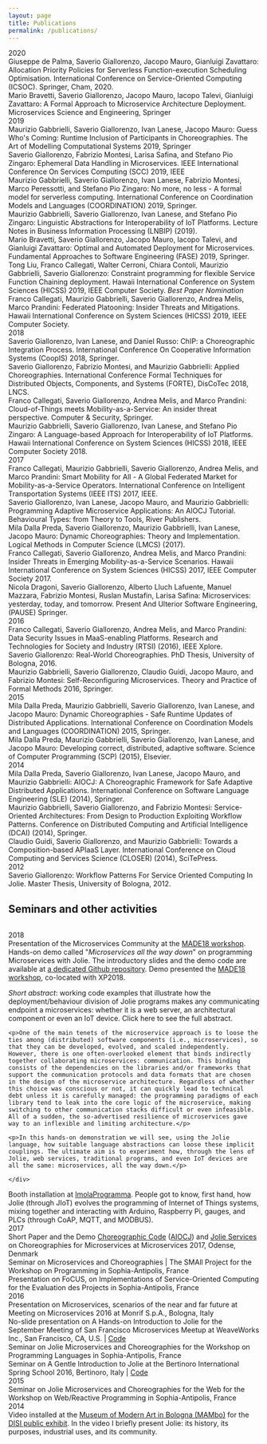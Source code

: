 ```yaml
---
layout: page
title: Publications
permalink: /publications/
---
```


<div class="pub-year">
<span>2020</span>

  <div>
    
  <div>
  <a class="paper" href="icsoc2020"></a>
  Giuseppe de Palma, Saverio Giallorenzo, Jacopo Mauro, Gianluigi Zavattaro: 
  <span>Allocation Priority Policies for Serverless Function-execution Scheduling Optimisation</span>. 
  International Conference on Service-Oriented Computing (ICSOC). Springer, Cham, 2020.
  </div>
    
  <div>
  <a class="paper" href="mse2020"></a>
  <a class="bib" target="_blank" href="https://dblp.uni-trier.de/rec/bibtex/books/sp/20/BravettiGMTZ20"></a>
  Mario Bravetti, Saverio Giallorenzo, Jacopo Mauro, Iacopo Talevi, Gianluigi Zavattaro: 
  <span>A Formal Approach to Microservice Architecture Deployment</span>. 
  Microservices Science and Engineering, Springer
  </div>

</div>
</div>

<div class="pub-year">
<span>2019</span>

  <div>
    
  <div>
  <a class="paper" href="guess-who"></a>
  <a class="bib" target="_blank" href="https://dblp.uni-trier.de/rec/bibtex/conf/birthday/GabbrielliGLM19"></a>
  Maurizio Gabbrielli, Saverio Giallorenzo, Ivan Lanese, Jacopo Mauro: 
  <span>Guess Who's Coming: Runtime Inclusion of Participants in Choreographies</span>. 
  The Art of Modelling Computational Systems 2019, Springer
  </div>

  <div>
  <a class="paper" href="scc2019"></a>
  <a class="bib" target="_blank" href="https://dblp.uni-trier.de/rec/bibtex/conf/IEEEscc/GiallorenzoMSZ19"></a>
  Saverio Giallorenzo, Fabrizio Montesi, Larisa Safina, and Stefano Pio Zingaro: 
  <span>Ephemeral Data Handling in Microservices</span>. 
  IEEE International Conference On Services Computing (SCC) 2019, IEEE
  </div>

  <div>
  <a class="paper" href="coordination2019"></a>
  <a class="bib" target="_blank" href="https://dblp.org/rec/bibtex/conf/coordination/GabbrielliGLMPZ19"></a>
  Maurizio Gabbrielli, Saverio Giallorenzo, Ivan Lanese, Fabrizio Montesi, Marco Peressotti, and Stefano Pio Zingaro: <span>No more, no less - A formal model for serverless computing</span>. International Conference on Coordination Models and Languages (COORDINATION) 2019, Springer.
  </div>

  <div>
    <a class="paper" href="lnbip2019"></a>
    Maurizio Gabbrielli, Saverio Giallorenzo, Ivan Lanese, and Stefano Pio Zingaro: <span>Linguistic Abstractions for Interoperability of IoT Platforms</span>. Lecture Notes in Business Information Processing (LNBIP) (2019).
  </div>


  <div>
  <a class="paper" href="fase2019"></a>
  <a class="bib" target="_blank" href="https://dblp.org/rec/bibtex/conf/fase/BravettiGMTZ19"></a>
  Mario Bravetti, Saverio Giallorenzo, Jacopo Mauro, Iacopo Talevi, and Gianluigi Zavattaro: <span>Optimal and Automated Deployment for Microservices</span>. Fundamental Approaches to Software Engineering (FASE) 2019, Springer.
  </div>

  <div>
  <a class="paper" href="hicss2019_cp"></a>
  <a class="bib" target="_blank" href="https://dblp.org/rec/bibtex/conf/hicss/LiuCCCGG19"></a>
  Tong Liu, Franco Callegati, Walter Cerroni, Chiara Contoli, Maurizio Gabbrielli, Saverio Giallorenzo: <span>Constraint programming for flexible Service Function Chaining deployment</span>. Hawaii International Conference on System Sciences (HICSS) 2019, IEEE Computer Society. <em>Best Paper Nomination</em>
  </div>

  <div>
  <a class="paper" href="hicss2019_sec"></a>
  <a class="bib" target="_blank" href="https://dblp.org/rec/bibtex/conf/hicss/CallegatiGGMP19"></a>
  Franco Callegati, Maurizio Gabbrielli, Saverio Giallorenzo, Andrea Melis, Marco Prandini: <span>Federated Platooning: Insider Threats and Mitigations</span>. Hawaii International Conference on System Sciences (HICSS) 2019, IEEE Computer Society.
  </div>

</div>
</div>


<div class="pub-year">
<span>2018</span>

 <div>

  <div>
  <a class="paper" href="coopis2018"></a>
  <a class="bib" target="_blank" href="https://dblp.org/rec/bibtex/conf/otm/GiallorenzoLR18"></a>
  Saverio Giallorenzo, Ivan Lanese, and Daniel Russo: <span>ChIP: a Choreographic Integration Process</span>. International Conference On Cooperative Information Systems (CoopIS) 2018, Springer.
  </div>

  <div>
  <a class="paper" href="forte2018"></a>
  <a class="bib" target="_blank" href="https://dblp.uni-trier.de/rec/bibtex/conf/forte/GiallorenzoMG18"></a>
  Saverio Giallorenzo, Fabrizio Montesi, and Maurizio Gabbrielli: <span>Applied Choreographies</span>. International Conference Formal Techniques for Distributed Objects, Components, and Systems (FORTE), DisCoTec 2018, LNCS.
  </div>

  <div>
  <a class="paper" href="cs2018"></a>
  <a class="bib" target="_blank" href="https://dblp.uni-trier.de/rec/bibtex/journals/compsec/CallegatiGMP18"></a>
  Franco Callegati, Saverio Giallorenzo, Andrea Melis, and Marco Prandini: <span>Cloud-of-Things meets Mobility-as-a-Service: An insider threat perspective</span>. Computer & Security, Springer.
  </div>

  <div>
  <a class="paper" href="hicss2018"></a>
  <a class="bib" target="_blank" href="https://dblp.uni-trier.de/rec/bibtex/conf/hicss/GabbrielliGLZ18"></a>
  Maurizio Gabbrielli, Saverio Giallorenzo, Ivan Lanese, and Stefano Pio Zingaro: <span>A Language-based Approach for Interoperability of IoT Platforms</span>. Hawaii International Conference on System Sciences (HICSS) 2018, IEEE Computer Society 2018.
  </div>

</div>
</div>

<div class="pub-year">
<span>2017</span>

  <div>
  <a class="paper" href="itsc2017"></a>
  <a class="bib" target="_blank" href="https://dblp.uni-trier.de/rec/bibtex/conf/itsc/CallegatiGGMP17"></a>
  Franco Callegati, Maurizio Gabbrielli, Saverio Giallorenzo, Andrea Melis, and Marco Prandini: <span>Smart Mobility for All - A Global Federated Market for Mobility-as-a-Service Operators</span>. International Conference on Intelligent Transportation Systems (IEEE ITS) 2017, IEEE.</div>

  <div>
  <a class="paper" href="betty2017"></a>
  <a class="bib" target="_blank" href="http://cs.unibo.it/~sgiallor/publications/betty2017/bib.html"></a>
  Saverio Giallorenzo, Ivan Lanese, Jacopo Mauro, and Maurizio Gabbrielli: <span>Programming Adaptive Microservice Applications: An AIOCJ Tutorial</span>. Behavioural Types: from Theory to Tools, River Publishers.</div>

  <div>
  <a class="paper" href="lmcs2017"></a>
  <a class="bib" target="_blank" href="http://dblp.uni-trier.de/rec/bibtex/journals/corr/PredaGGLM16"></a>
  Mila Dalla Preda, Saverio Giallorenzo, Maurizio Gabbrielli, Ivan Lanese, Jacopo Mauro: <span>Dynamic Choreographies: Theory and Implementation</span>. Logical Methods in Computer Science (LMCS) (2017).</div>

  <div>
  <a class="paper" href="hicss2017"></a>
  <a class="bib" target="_blank" href="http://dblp.uni-trier.de/rec/bibtex/conf/hicss/MelisPGC17"></a>
  Franco Callegati, Saverio Giallorenzo, Andrea Melis, and Marco Prandini: <span>Insider Threats in Emerging Mobility-as-a-Service Scenarios</span>. Hawaii International Conference on System Sciences (HICSS) 2017, IEEE Computer Society 2017.</div>

  <div>
  <a class="paper" href="msytt"></a>
  <a class="bib" target="_blank" href="https://dblp.uni-trier.de/rec/bibtex/books/sp/17/DragoniGLMMMS17"></a>
  Nicola Dragoni, Saverio Giallorenzo, Alberto Lluch Lafuente, Manuel Mazzara, Fabrizio Montesi, Ruslan Mustafin, Larisa Safina: <span>Microservices: yesterday, today, and tomorrow</span>. Present And Ulterior Software Engineering, (PAUSE) Springer.</div>

</div>

<div class="pub-year">
<span>2016</span>

  <div>
  <a class="paper" href="rtsi2016"></a>
  <a class="bib" target="_blank" href="http://dblp.uni-trier.de/rec/bibtex/conf/rtsi/CallegatiGMP16"></a>
  Franco Callegati, Saverio Giallorenzo, Andrea Melis, and Marco Prandini: <span>Data Security Issues in MaaS-enabling Platforms</span>. Research and Technologies for Society and Industry (RTSI) (2016), IEEE Xplore.</div>

  <div>
  <a class="paper" href="phdthesis"></a>
  <a class="bib" target="_blank" href="/publications/phdthesis/bib.html"></a>
  Saverio Giallorenzo: <span>Real-World Choreographies</span>. PhD Thesis, University of Bologna, 2016. </div>

  <div>
  <a class="paper" href="self-reconfiguring"></a>
  <a class="bib" target="_blank" href="http://dblp.uni-trier.de/rec/bibtex/conf/birthday/GabbrielliGGMM16"></a>
  Maurizio Gabbrielli, Saverio Giallorenzo, Claudio Guidi, Jacopo Mauro, and Fabrizio Montesi: <span>Self-Reconfiguring Microservices.</span> Theory and Practice of Formal Methods 2016, Springer.
  </div>

</div>

<div class="pub-year">
  <span>2015</span>

  <div>
  <a class="paper" href="dioc"></a>
  <a class="bib" target="_blank" href="http://dblp.uni-trier.de/rec/bibtex/conf/coordination/PredaGGLM15"></a>
  Mila Dalla Preda, Maurizio Gabbrielli, Saverio Giallorenzo, Ivan Lanese, and Jacopo Mauro: <span>Dynamic Choreographies - Safe Runtime Updates of Distributed Applications</span>. International Conference on Coordination Models and Languages (COORDINATION) 2015, Springer.
  </div>

  <div>
  <a class="paper" href="scp2014"></a>
  <a class="bib" target="_blank" href="http://dblp.uni-trier.de/rec/bibtex/journals/scp/PredaGGLM15"></a>
  Mila Dalla Preda, Maurizio Gabbrielli, Saverio Giallorenzo, Ivan Lanese, and Jacopo Mauro: <span>Developing correct, distributed, adaptive software</span>. Science of Computer Programming (SCP) (2015), Elsevier.
  </div>

  </div>

<div class="pub-year"> 
  <span>2014</span>

  <div>
  <a class="paper" href="aiocj"></a>
  <a class="bib" target="_blank" href="http://dblp.uni-trier.de/rec/bibtex/conf/sle/PredaGLMG14"></a>
  Mila Dalla Preda, Saverio Giallorenzo, Ivan Lanese, Jacopo Mauro, and Maurizio Gabbrielli: <span>AIOCJ: A Choreographic Framework for Safe Adaptive Distributed Applications</span>. International Conference on Software Language Engineering (SLE) (2014), Springer.
  </div>

  <div>
  <a class="paper" href="eSOAs"></a>
  <a class="bib" target="_blank" href="http://dblp.uni-trier.de/rec/bibtex/conf/dcai/GabbrielliGM14"></a>
  Maurizio Gabbrielli, Saverio Giallorenzo, and Fabrizio Montesi: <span>Service-Oriented Architectures: From Design to Production Exploiting Workflow Patterns</span>. Conference on Distributed Computing and Artificial Intelligence (DCAI) (2014), Springer.</div>

  <div>
  <a class="paper" href="APIaaS"></a>
  <a class="bib" target="_blank" href="http://dblp.uni-trier.de/rec/bibtex/conf/closer/GuidiGG14"></a>
  Claudio Guidi, Saverio Giallorenzo, and Maurizio Gabbrielli: <span>Towards a Composition-based APIaaS Layer</span>. International Conference on Cloud Computing and Services Science (CLOSER) (2014), SciTePress.</div>

</div>

<div class="pub-year"> 
  <span>2012</span>
  
  <div>
  <a class="paper" href="masterthesis"></a>
  <a class="bib" target="_blank" href="/publications/masterthesis/bib.html"></a>
  Saverio Giallorenzo: <span>Workflow Patterns For Service Oriented Computing In Jolie</span>. Master Thesis, University of Bologna, 2012.</div>

</div>

## Seminars and other activities
<div style="height:1em;"></div>

<div class="pub-year">
<span>2018</span>

  <div>
    <a href="/publications/seminars/MADE18_MSC.pdf" class="paper"></a> Presentation of the Microservices Community at the <a href="https://sites.google.com/view/made18/">MADE18 workshop</a>.
  </div>

  <div>
  <a class="demo" ></a>
  Hands-on demo called "<em>Microservices all the way down</em>"
  on programming Microservices with Jolie. The introductory <a href="https://github.com/thesave/made18_hands_on" class="paper" ></a> slides and the <a href="https://github.com/thesave/made18_hands_on" class="source"></a>demo code are available at <a href="https://github.com/thesave/made18_hands_on">a dedicated Github repository</a>. Demo presented the <a href="https://sites.google.com/view/made18/">MADE18 workshop</a>, co-located with XP2018. <p><em>Short abstract</em>: working code examples that illustrate how the deployment/behaviour division of Jolie programs makes any communicating endpoint a microservices: whether it is a web server, an architectural component or even an IoT device.<span data-target="#MADE18abstract" onclick="toggleTriangle( $( this ) );" ><span class="glyphicon glyphicon-triangle-right"></span>
  Click here to see the full abstract.
  </span></p>

<div class="panel panel-default collapse" id="MADE18abstract">
  <div class="panel-body small">

    <p>One of the main tenets of the microservice approach is to loose the ties among (distributed) software components (i.e., microservices), so that they can be developed, evolved, and scaled independently. However, there is one often-overlooked element that binds indirectly together collaborating microservices: communication. This binding consists of the dependencies on the libraries and/or frameworks that support the communication protocols and data formats that are chosen in the design of the microservice architecture. Regardless of whether this choice was conscious or not, it can quickly lead to technical debt unless it is carefully managed: the programming paradigms of each library tend to leak into the core logic of the microservice, making switching to other communication stacks difficult or even infeasible. All of a sudden, the so-advertised resilience of microservices gave way to an inflexible and limiting architecture.</p>

    <p>In this hands-on demonstration we will see, using the Jolie language, how suitable language abstractions can loose these implicit couplings. The ultimate aim is to experiment how, through the lens of Jolie, web services, traditional programs, and even IoT devices are all the same: microservices, all the way down.</p>

    </div>
  </div>
</div>


  <div>
    <a class="demo" ></a>
    Booth installation at <a href="https://twitter.com/hashtag/imolaProgramma?src=hash">ImolaProgramma</a>. People got to know, first hand, how Jolie (through JIoT) evolves the programming of Internet of Things systems, mixing together and interacting with Arduino, Raspberry Pi, gauges, and PLCs (through CoAP, MQTT, and MODBUS).
  </div>

</div>

<div class="pub-year">
<span>2017</span>

  <div>
  <a class="paper" href="seminars/MS2017.pdf"></a>
  Short Paper and the Demo <a href="seminars/MS2017.ioc"><span class="source"></span>Choreographic Code</a>  (<a href="http://www.cs.unibo.it/projects/jolie/aiocj.html">AIOCJ</a>) and <a href="seminars/MS2017_services.zip"><span class="source"></span>Jolie Services</a> on <span>Choreographies for Microservices</span> at Microservices 2017, Odense, Denmark
  </div>

  <div>
  <a class="paper" href="seminars/Eval_Inria_2017_Long.pdf"></a>
  Seminar on <span>Microservices and Choreographies | The SMAll Project</span> for the Workshop on Programming in Sophia-Antipolis, France
  </div>

  <div>
  <a class="paper" href="seminars/Eval_Inria_2017_Short.pdf"></a> 
  Presentation on <span>FoCUS, on Implementations of Service-Oriented Computing</span> for the Evaluation des Projects in Sophia-Antipolis, France  
  </div>

</div>

<div class="pub-year">
<span>2016</span>

  <div>
  <a class="paper" href="seminars/MoM2016.pdf"></a>
  Presentation on <span> Microservices, scenarios of the near and far future</span> at Meeting on Microservices 2016 at Monrif S.p.A., Bologna, Italy
  </div>

  <div>
  <a class="paper" href="seminars/SF2016.pdf"></a> 
  No-slide presentation on <span> A Hands-on Introduction to Jolie</span> for the September Meeting of San Francisco Microservices Meetup at WeaveWorks Inc., San Francisco, CA, U.S. | 
  <a href="seminars/SF2016.zip"><span class="source"></span>Code</a>
  </div>

  <div>
  <a class="paper" href="seminars/Workshop_Sophia_2016.pdf"></a>
  Seminar on <span>Jolie Microservices and Choreographies</span> for the Workshop on Programming Languages in Sophia-Antipolis, France 
  </div>

  <div>
  <a class="paper" href="seminars/BISS2016.pdf"></a>
  Seminar on <span>A Gentle Introduction to Jolie</span> at the Bertinoro International Spring School 2016, Bertinoro, Italy | <a href="seminars/BISS2016.zip"><span class="source"></span>Code</a>
  </div>

</div>

<div class="pub-year">
<span>2015</span>

  <div>
  <a class="paper" href="seminars/Workshop_Sophia_2015.pdf"></a>
  Seminar on <span>Jolie Microservices and Choreographies for the Web</span> for the Workshop on Web/Reactive Programming in Sophia-Antipolis, France
  </div>

</div>

<div class="pub-year">
<span>2014</span>

  <div>
  <a class="video" href="MAMbo"></a>
  Video installed at the <a href="http://www.mambo-bologna.org/en/">Museum of Modern Art in Bologna (MAMbo)</a> for the
  <a href="http://www.mambo-bologna.org/eventi/evento-1350/">DISI public exhibit</a>. In the video I briefly present Jolie: its history, its purposes, industrial uses, and its community.
  </div>

</div>